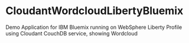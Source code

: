 CloudantWordcloudLibertyBluemix
===============================

Demo Application for IBM Bluemix running on WebSphere Liberty Profile using Cloudant CouchDB service, showing Wordcloud
